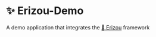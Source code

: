 # ✨ Erizou-Demo

A demo application that integrates the [🛜 Erizou](https://twitter.com/Tr_Achraf) framework
